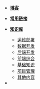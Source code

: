 - [**博客**](/blog/)
- [**常用链接**]()
- [**知识库**](/)
  - [运维部署](/?id=运维部署)
  - [数据开发](/?id=数据开发)
  - [后端开发](/?id=后端开发)
  - [前端综合](/?id=前端综合)
  - [基础知识](/?id=基础知识)
  - [项目管理](/?id=项目管理)
  - [其他内容](/?id=其他内容)

- 
